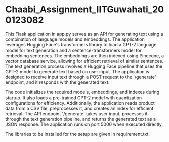# Chaabi_Assignment_IITGuwahati_200123082
 
This Flask application in app.py serves as an API for generating text using a combination of language models and embeddings. The application leverages Hugging Face's transformers library to load a GPT-2 language model for text generation and a sentence-transformers model for embedding sentences. The embeddings are then indexed using Pinecone, a vector database service, allowing for efficient retrieval of similar sentences. The text generation process involves a Hugging Face pipeline that uses the GPT-2 model to generate text based on user input. The application is designed to receive input text through a POST request to the '/generate' endpoint, and it responds with the generated text.

The code initializes the required models, embeddings, and indexes during startup. It also loads a pre-trained GPT-2 model with quantization configurations for efficiency. Additionally, the application reads product data from a CSV file, preprocesses it, and creates an index for efficient retrieval. The API endpoint '/generate' takes user input, processes it through the text generation pipeline, and returns the generated text as a JSON response. The application runs on port 5000 when executed directly.

The libraries to be installed for the setup are given in requirement.txt.
